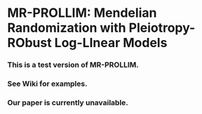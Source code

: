 # MR-PROLLIM: Mendelian Randomization with Pleiotropy-RObust Log-LInear Models
### This is a test version of MR-PROLLIM.
### See Wiki for examples.
### Our paper is currently unavailable.
